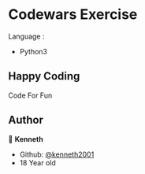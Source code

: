 # Codewars Exercise

Language : 
- Python3

## Happy Coding
Code For Fun
## Author
👤 **Kenneth**
- Github: [@kenneth2001](https://github.com/kenneth2001)
- 18 Year old
